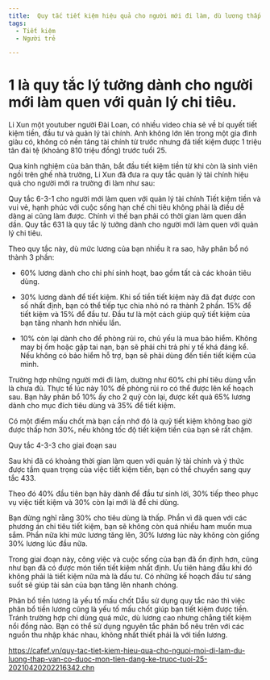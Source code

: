 ```yaml
---
title:  Quy tắc tiết kiệm hiệu quả cho người mới đi làm, dù lương thấp vẫn có được món tiền đáng kể trước tuổi 25
tags:
  - Tiết kiệm
  - Người trẻ

---
```


# 1 là quy tắc lý tưởng dành cho người mới làm quen với quản lý chi tiêu. 
<!-- h1 -->

<!--more-->

Li Xun một youtuber người Đài Loan, có nhiều video chia sẻ về bí quyết tiết kiệm tiền, đầu tư và quản lý tài chính. Anh không lớn lên trong một gia đình giàu có, không có nền tảng tài chính từ trước nhưng đã tiết kiệm được 1 triệu tân đài tệ (khoảng 810 triệu đồng) trước tuổi 25.

Qua kinh nghiệm của bản thân, bắt đầu tiết kiệm tiền từ khi còn là sinh viên ngồi trên ghế nhà trường, Li Xun đã đưa ra quy tắc quản lý tài chính hiệu quả cho người mới ra trường đi làm như sau:

Quy tắc 6-3-1 cho người mới làm quen với quản lý tài chính
Tiết kiệm tiền và vui vẻ, hạnh phúc với cuộc sống hạn chế chi tiêu không phải là điều dễ dàng ai cũng làm được. Chính vì thế bạn phải có thời gian làm quen dần dần. Quy tắc 631 là quy tắc lý tưởng dành cho người mới làm quen với quản lý chi tiêu.

<!-- pic -->



Theo quy tắc này, dù mức lương của bạn nhiều ít ra sao, hãy phân bổ nó thành 3 phần:

- 60% lương dành cho chi phí sinh hoạt, bao gồm tất cả các khoản tiêu dùng.

- 30% lương dành để tiết kiệm. Khi số tiền tiết kiệm này đã đạt được con số nhất định, bạn có thể tiếp tục chia nhỏ nó ra thành 2 phần. 15% để tiết kiệm và 15% để đầu tư. Đầu tư là một cách giúp quỹ tiết kiệm của bạn tăng nhanh hơn nhiều lần.

- 10% còn lại dành cho đề phòng rủi ro, chủ yếu là mua bảo hiểm. Không may bị ốm hoặc gặp tai nạn, bạn sẽ phải chi trả phí y tế khá đáng kể. Nếu không có bảo hiểm hỗ trợ, bạn sẽ phải dùng đến tiền tiết kiệm của mình.

Trường hợp những người mới đi làm, dường như 60% chi phí tiêu dùng vẫn là chưa đủ. Thực tế lúc này 10% đề phòng rủi ro có thể được lên kế hoạch sau. Bạn hãy phân bổ 10% ấy cho 2 quỹ còn lại, được kết quả 65% lương dành cho mục đích tiêu dùng và 35% để tiết kiệm.

Có một điểm mấu chốt mà bạn cần nhớ đó là quỹ tiết kiệm không bao giờ được thấp hơn 30%, nếu không tốc độ tiết kiệm tiền của bạn sẽ rất chậm.

Quy tắc 4-3-3 cho giai đoạn sau

Sau khi đã có khoảng thời gian làm quen với quản lý tài chính và ý thức được tầm quan trọng của việc tiết kiệm tiền, bạn có thể chuyển sang quy tắc 433.

Theo đó 40% đầu tiên bạn hãy dành để đầu tư sinh lời, 30% tiếp theo phục vụ việc tiết kiệm và 30% còn lại mới là để chi dùng.

Bạn đừng nghĩ rằng 30% cho tiêu dùng là thấp. Phần vì đã quen với các phương án chi tiêu tiết kiệm, bạn sẽ không còn quá nhiều ham muốn mua sắm. Phần nữa khi mức lương tăng lên, 30% lương lúc này không còn giống 30% lương lúc đầu nữa.

Trong giai đoạn này, công việc và cuộc sống của bạn đã ổn định hơn, cũng như bạn đã có được món tiền tiết kiệm nhất định. Ưu tiên hàng đầu khi đó không phải là tiết kiệm nữa mà là đầu tư. Có những kế hoạch đầu tư sáng suốt sẽ giúp tài sản của bạn tăng lên nhanh chóng.

Phân bổ tiền lương là yếu tố mấu chốt
Dẫu sử dụng quy tắc nào thì việc phân bổ tiền lương cũng là yếu tố mấu chốt giúp bạn tiết kiệm được tiền. Tránh trường hợp chi dùng quá mức, dù lương cao nhưng chẳng tiết kiệm nổi đồng nào. Bạn có thể sử dụng nguyên tắc phân bổ nêu trên với các nguồn thu nhập khác nhau, không nhất thiết phải là với tiền lương.

https://cafef.vn/quy-tac-tiet-kiem-hieu-qua-cho-nguoi-moi-di-lam-du-luong-thap-van-co-duoc-mon-tien-dang-ke-truoc-tuoi-25-20210420202216342.chn